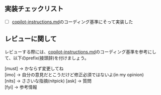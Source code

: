 ## 実装チェックリスト
<!-- Please review against the coding standards in copilot-instructions.md -->
- [ ] [copilot-instructions.md](./copilot-instructions.md)のコーディング基準にそって実装した

## レビューに関して
レビューする際には、[copilot-instructions.md](./copilot-instructions.md)のコーディング基準を参考にして、以下のprefix(接頭辞)を付けましょう。
<!-- for GitHub Copilot review rule -->
[must] → かならず変更してね  
[imo] → 自分の意見だとこうだけど修正必須ではないよ(in my opinion)  
[nits] → ささいな指摘(nitpick) 
[ask] → 質問  
[fyi] → 参考情報
<!-- for GitHub Copilot review rule-->
<!-- I want to review in Japanese. -->
<!-- Please refer to copilot-instructions.md for detailed coding standards during review. -->